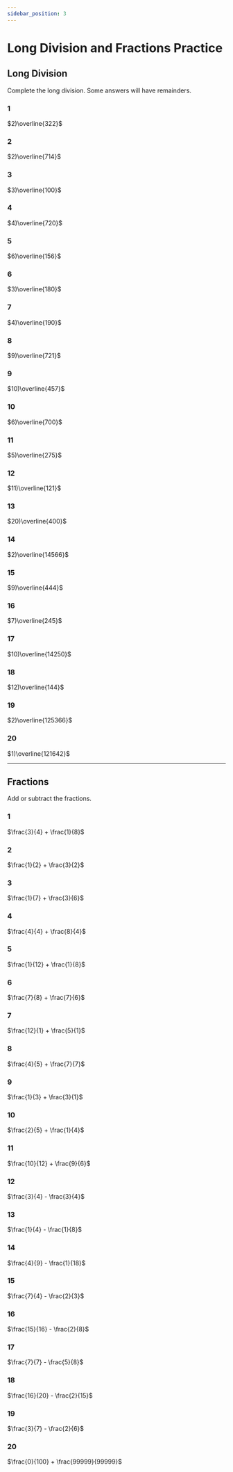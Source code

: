 ```yaml
---
sidebar_position: 3
---
```


# Long Division and Fractions Practice


## Long Division

Complete the long division. Some answers will have remainders.

### 1
$2)\overline{322}$


### 2
$2)\overline{714}$

### 3
$3)\overline{100}$

### 4
$4)\overline{720}$

### 5
$6)\overline{156}$


### 6
$3)\overline{180}$


### 7
$4)\overline{190}$

### 8
$9)\overline{721}$

### 9
$10)\overline{457}$

### 10
$6)\overline{700}$

### 11
$5)\overline{275}$

### 12
$11)\overline{121}$

### 13
$20)\overline{400}$

### 14
$2)\overline{14566}$

### 15
$9)\overline{444}$

### 16
$7)\overline{245}$

### 17
$10)\overline{14250}$

### 18
$12)\overline{144}$

### 19
$2)\overline{125366}$

### 20
$1)\overline{121642}$


---
## Fractions

Add or subtract the fractions.

### 1
$\frac{3}{4} + \frac{1}{8}$

### 2
$\frac{1}{2} + \frac{3}{2}$

### 3
$\frac{1}{7} + \frac{3}{6}$

### 4
$\frac{4}{4} + \frac{8}{4}$

### 5
$\frac{1}{12} + \frac{1}{8}$

### 6
$\frac{7}{8} + \frac{7}{6}$

### 7
$\frac{12}{1} + \frac{5}{1}$

### 8
$\frac{4}{5} + \frac{7}{7}$

### 9
$\frac{1}{3} + \frac{3}{1}$

### 10
$\frac{2}{5} + \frac{1}{4}$

### 11
$\frac{10}{12} + \frac{9}{6}$

### 12
$\frac{3}{4} - \frac{3}{4}$

### 13
$\frac{1}{4} - \frac{1}{8}$

### 14
$\frac{4}{9} - \frac{1}{18}$

### 15
$\frac{7}{4} - \frac{2}{3}$

### 16
$\frac{15}{16} - \frac{2}{8}$

### 17
$\frac{7}{7} - \frac{5}{8}$

### 18
$\frac{16}{20} - \frac{2}{15}$

### 19
$\frac{3}{7} - \frac{2}{6}$

### 20
$\frac{0}{100} + \frac{99999}{99999}$

